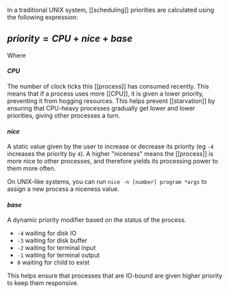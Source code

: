 In a traditional UNIX system, [[scheduling]] priorities are calculated using the following expression:

## $priority = CPU + nice + base$

Where

#### $CPU$
The number of clock ticks this [[process]] has consumed recently. This means that if a process uses more [[CPU]], it is given a lower priority, preventing it from hogging resources. This helps prevent [[starvation]] by ensuring that CPU-heavy processes gradually get lower and lower priorities, giving other processes a turn.

#### $nice$
A static value given by the user to increase or decrease its priority (eg `-4` increases the priority by `4`). A higher "niceness" means the [[process]] is more nice to other processes, and therefore yields its processing power to them more often.

On UNIX-like systems, you can run `nice -n [number] program *args` to assign a new process a niceness value.

#### $base$
A dynamic priority modifier based on the status of the process.

- `-4` waiting for disk IO
- `-3` waiting for disk buffer
- `-2` waiting for terminal input
- `-1` waiting for terminal output
- `0` waiting for child to exist

This helps ensure that processes that are IO-bound are given higher priority to keep them responsive.
